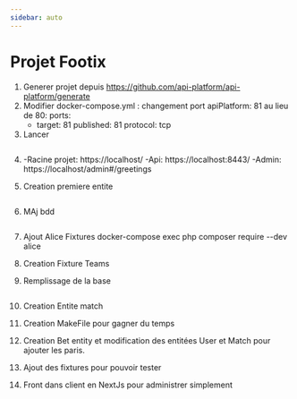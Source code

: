 ```yaml
---
sidebar: auto
---
```

# Projet Footix

1. Generer projet depuis https://github.com/api-platform/api-platform/generate
2. Modifier docker-compose.yml : changement port apiPlatform: 81 au lieu de 80:
    ports:
      - target: 81
        published: 81
        protocol: tcp
3. Lancer 
````docker-compose up -d 
````
4. -Racine projet: https://localhost/
   -Api: https://localhost:8443/
   -Admin: https://localhost/admin#/greetings

5. Creation premiere entite
````docker-compose exec php bin/console make:entity --api-resource
````
6. MAj bdd
````docker-compose exec php bin/console doctrine:schema:update --force
````

7. Ajout Alice Fixtures
docker-compose exec php composer require --dev alice

8. Creation Fixture Teams

9. Remplissage de la base
````docker-compose exec php bin/console hautelook:fixtures:load
````

10. Creation Entite match

11. Creation MakeFile pour gagner du temps

12. Creation Bet entity et modification des entitées User et Match pour ajouter les paris.

13. Ajout des fixtures pour pouvoir tester

14. Front dans client en NextJs pour administrer simplement

